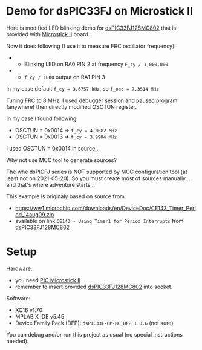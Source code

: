 # Demo for dsPIC33FJ on Microstick II

Here is modified LED blinking demo for [dsPIC33FJ128MC802][dsPIC33FJ128MC802]
that is provided with [Microstick II][PIC Microstick II] board.

Now it does following (I use it to measure FRC oscillator frequency):

* - Blinking LED on RA0 PIN 2 at frequency `F_cy / 1,000,000`
* - `f_cy / 1000` output on RA1 PIN 3

In my case default `f_cy = 3.6757 kHz`, so `f_osc = 7.3514 MHz`

Tuning FRC to 8 MHz. I used debugger session and paused
program (anywhere) then directly modified OSCTUN register.

In my case I found following:
- OSCTUN = 0x0014 => `f_cy = 4.0082 MHz`
- OSCTUN = 0x0013 => `f_cy = 3.9984 MHz`

I used OSCTUN = 0x0014 in source...


Why not use MCC tool to generate sources?

The whe dsPICFJ series is NOT supported
by MCC configuration tool (at least not on 2021-05-20).
So you must create most of sources
manually... and that's where adventure starts...

This example is originaly based on source from:
- https://ww1.microchip.com/downloads/en/DeviceDoc/CE143_Timer_Period_14aug09.zip
- available on link `CE143 - Using Timer1 for Period Interrupts`
  from [dsPIC33FJ128MC802][dsPIC33FJ128MC802]

# Setup

Hardware:
- you need [PIC Microstick II][PIC Microstick II]
- remember to insert provided [dsPIC33FJ128MC802][dsPIC33FJ128MC802]
  into socket.

Software:
- XC16 v1.70
- MPLAB X IDE v5.45
- Device Family Pack (DFP):  `dsPIC33F-GP-MC_DFP 1.0.6` (not sure)

You can debug and/or run this project as usual (no special instructions needed).

[PIC Microstick II]: https://www.microchip.com/DevelopmentTools/ProductDetails/dm330013-2
[dsPIC33FJ128MC802]: https://www.microchip.com/wwwproducts/en/dsPIC33FJ128MC802
